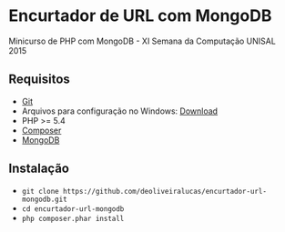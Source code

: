 # Encurtador de URL com MongoDB #
Minicurso de PHP com MongoDB - XI Semana da Computação UNISAL 2015

## Requisitos ##

- [Git](https://git-scm.com/downloads)
- Arquivos para configuração no Windows: [Download](https://drive.google.com/file/d/0B3MjZIyeZF9jeWxDTmV4UElxSjA/view?usp=sharing)
- PHP >= 5.4
- [Composer](https://getcomposer.org/)
- [MongoDB](https://www.mongodb.org/downloads)

## Instalação ##

- `git clone https://github.com/deoliveiralucas/encurtador-url-mongodb.git`
- `cd encurtador-url-mongodb`
- `php composer.phar install`

